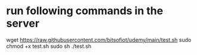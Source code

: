 # run following commands in the server

wget https://raw.githubusercontent.com/bitsofiot/udemy/main/test.sh
sudo chmod +x test.sh
sudo sh ./test.sh
